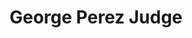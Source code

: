 ---
weight: 3
title: "George Perez Judge"
description: "A choose your own adventure JS game"
typeOf: "Game"
draft: false
thumbnail: "/images/textAdventure_thumbnail.png"
mockup: "/images/textAdventure_desktop.png"
liveLink: "https://peaceful-knuth-debc9a.netlify.com/"
brief:
    overview: "An Industry leader and innovator"
    background: "The International Space Station (ISS) is a multi-nation construction project that is the largest single structure humans ever put into space. Its main construction was completed between 1998 and 2011, although the station continually evolves to include new missions and experiments. It has been continuously occupied since Nov. 2, 2000."
technologies: [JS, HTML, CSS/ SASS]
thingsLearned: [API Intergration, Async-await function, HTML Data-themes]
PublishDate: 2019-02-07
codebase: "https://github.com/tyler-morales/textAdventure"
situation: "We need an interactive and real-time view of the ISS with a modern design"
solution:
    title: "Translating Data Into a Readable, Digestible & Beautiful Application"
    body: "The International Space Station (ISS) is a multi-nation construction project that is the largest single structure humans ever put into space. Its main construction was completed between 1998 and 2011, although the station continually evolves to include new missions and experiments. It has been continuously occupied since Nov. 2, 2000. "
scope:
    discovery: [Workshop, Research, Concepts, Competive Review, Project Planning]
    strategy: [Information Architecture, Interaction Design, Brand Personalization]
    design: [Art Direction, UI Design, Visual Moodboards, Wireframes/ Mockup]
    development: [Frontend Development, Accessibility Standards, Current Technologies/ processes]

---